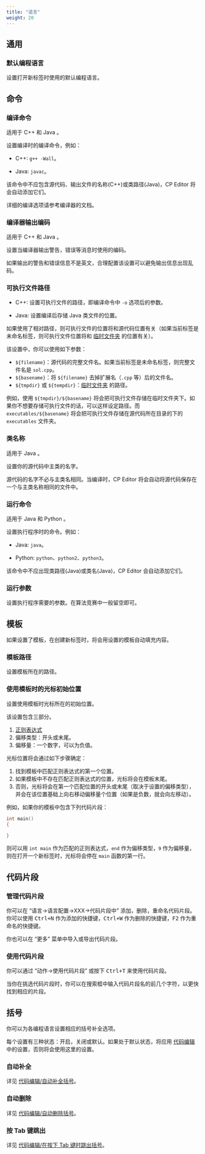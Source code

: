 ```yaml
---
title: "语言"
weight: 20
---
```


## 通用

### 默认编程语言

设置打开新标签时使用的默认编程语言。

## 命令

### 编译命令

适用于 C++ 和 Java 。

设置编译时的编译命令，例如：

-   C++: `g++ -Wall`。

-   Java: `javac`。

该命令中不应包含源代码、输出文件的名称(C++)或类路径(Java)，CP Editor 将会自动添加它们。

详细的编译选项请参考编译器的文档。

### 编译器输出编码

适用于 C++ 和 Java 。

设置当编译器输出警告，错误等消息时使用的编码。

如果输出的警告和错误信息不是英文，合理配置该设置可以避免输出信息出现乱码。

### 可执行文件路径

-   C++: 设置可执行文件的路径，即编译命令中 `-o` 选项后的参数。

-   Java: 设置编译后存储 Java 类文件的位置。

如果使用了相对路径，则可执行文件的位置将和源代码位置有关（如果当前标签是未命名标签，则可执行文件位置将和 [临时文件夹](../general/\_index.zh.md#临时文件夹) 的位置有关）。

该设置中，你可以使用如下参数：

-   `${filename}`：源代码的完整文件名。如果当前标签是未命名标签，则完整文件名是 `sol.cpp`。
-   `${basename}`：将 `${filename}` 去掉扩展名（`.cpp` 等）后的文件名。
-   `${tmpdir}` 或 `${tempdir}`：[临时文件夹](../general/\_index.zh.md#临时文件夹) 的路径。

例如，使用 `${tmpdir}/${basename}` 将会把可执行文件存储在临时文件夹下。如果你不想要存储可执行文件的话，可以这样设定路径。而 `executables/${basename}` 将会把可执行文件存储在源代码所在目录的下的 `executables` 文件夹。

### 类名称

适用于 Java 。

设置你的源代码中主类的名字。

源代码的名字不必与主类名相同。当编译时，CP Editor 将会自动将源代码保存在一个与主类名称相同的文件中。

### 运行命令

适用于 Java 和 Python 。

设置执行程序时的命令。例如：

-   Java: `java`。

-   Python: `python`、`python2`、`python3`。

该命令中不应出现类路径(Java)或类名(Java)，CP Editor 会自动添加它们。

### 运行参数

设置执行程序需要的参数。在算法竞赛中一般留空即可。

## 模板

如果设置了模板，在创建新标签时，将会用设置的模板自动填充内容。

### 模板路径

设置模板所在的路径。

### 使用模板时的光标初始位置

设置使用模板时光标所在的初始位置。

该设置包含三部分。

1.  [正则表达式](../general/\_index.zh.md#正则表达式)
2.  偏移类型：开头或末尾。
3.  偏移量：一个数字，可以为负值。

光标位置将会通过如下步骤确定：

1.  找到模板中匹配正则表达式的第一个位置。
2.  如果模板中不存在匹配正则表达式的位置，光标将会在模板末尾。
3.  否则，光标将会在第一个匹配位置的开头或末尾（取决于设置的偏移类型），并会在该位置基础上向右移动偏移量个位置（如果是负数，就会向左移动）。

例如，如果你的模板中包含下列代码片段：

```cpp
int main()
{
    
}
```

则可以用 `int main` 作为匹配的正则表达式，`end` 作为偏移类型，`9` 作为偏移量，则在打开一个新标签时，光标将会停在 `main` 函数的第一行。

## 代码片段

### 管理代码片段

你可以在 “语言->语言配置->XXX->代码片段中” 添加，删除，重命名代码片段。你可以使用 <kbd>Ctrl+N</kbd> 作为添加的快捷键，<kbd>Ctrl+W</kbd> 作为删除的快捷键，<kbd>F2</kbd> 作为重命名的快捷键。

你也可以在 “更多” 菜单中导入或导出代码片段。

### 使用代码片段

你可以通过 “动作->使用代码片段” 或按下 <kbd>Ctrl+T</kbd> 来使用代码片段。

当你在挑选代码片段时，你可以在搜索框中输入代码片段名的前几个字符，以更快找到相应的片段。

## 括号

你可以为各编程语言设置相应的括号补全选项。

每个设置有三种状态：开启，关闭或默认。如果处于默认状态，将应用 [代码编辑](../code-edit/\_index.zh.md) 中的设置，否则将会使用这里的设置。

### 自动补全

详见 [代码编辑/自动补全括号](../code-edit/\_index.zh.md#自动补全括号)。

### 自动删除

详见 [代码编辑/自动删除括号](../code-edit/\_index.zh.md#自动删除括号)。

### 按 Tab 键跳出

详见 [代码编辑/在按下 Tab 键时跳出括号](../code-edit/\_index.zh.md#在按下-tab-键时跳出括号)。
